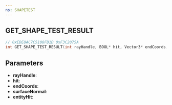 ```yaml
---
ns: SHAPETEST
---
```

## GET_SHAPE_TEST_RESULT

```c
// 0xEDE8AC7C5108FB1D 0xF3C2875A
int GET_SHAPE_TEST_RESULT(int rayHandle, BOOL* hit, Vector3* endCoords, Vector3* surfaceNormal, Entity* entityHit);
```

## Parameters
* **rayHandle**:
* **hit**:
* **endCoords**:
* **surfaceNormal**:
* **entityHit**:
